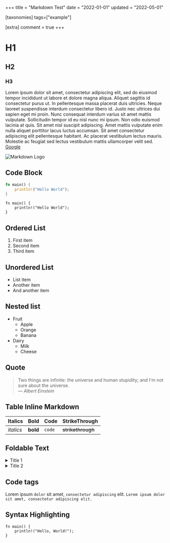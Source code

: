 +++
title = "Markdown Test"
date = "2022-01-01"
updated = "2022-05-01"

[taxonomies]
tags=["example"]

[extra]
comment = true
+++

# H1

## H2

### H3

Lorem ipsum dolor sit amet, consectetur adipiscing elit, sed do eiusmod tempor incididunt ut labore et dolore magna aliqua. Aliquet sagittis id consectetur purus ut. In pellentesque massa placerat duis ultricies. Neque laoreet suspendisse interdum consectetur libero id. Justo nec ultrices dui sapien eget mi proin. Nunc consequat interdum varius sit amet mattis vulputate. Sollicitudin tempor id eu nisl nunc mi ipsum. Non odio euismod lacinia at quis. Sit amet nisl suscipit adipiscing. Amet mattis vulputate enim nulla aliquet porttitor lacus luctus accumsan. Sit amet consectetur adipiscing elit pellentesque habitant. Ac placerat vestibulum lectus mauris. Molestie ac feugiat sed lectus vestibulum mattis ullamcorper velit sed. [Google](https://www.google.com)

![Markdown Logo](https://markdown-here.com/img/icon256.png)

## Code Block

```rust
fn main() {
    println!("Hello World");
}
```

```rust,hl_lines=2,linenos
fn main() {
    println!("Hello World");
}
```

## Ordered List

1. First item
2. Second item
3. Third item

## Unordered List

- List item
- Another item
- And another item

## Nested list

- Fruit
  - Apple
  - Orange
  - Banana
- Dairy
  - Milk
  - Cheese

## Quote

> Two things are infinite: the universe and human stupidity; and I'm not sure about the
> universe.<br>
> — <cite>Albert Einstein</cite>

## Table Inline Markdown

| Italics   | Bold     | Code   | StrikeThrough     |
| --------- | -------- | ------ | ----------------- |
| _italics_ | **bold** | `code` | ~~strikethrough~~ |

## Foldable Text

<details>
    <summary>Title 1</summary>
    <p>IT'S A SECRET TO EVERYBODY.</p>
</details>

<details>
    <summary>Title 2</summary>
    <p>Stay awhile, and listen!</p>
</details>

## Code tags

Lorem ipsum `dolor` sit amet, `consectetur adipiscing` elit.
`Lorem ipsum dolor sit amet, consectetur adipiscing elit.`

## Syntax Highlighting

````rust, linenos
fn main() {
    println!("Hello, World!");
}
````
